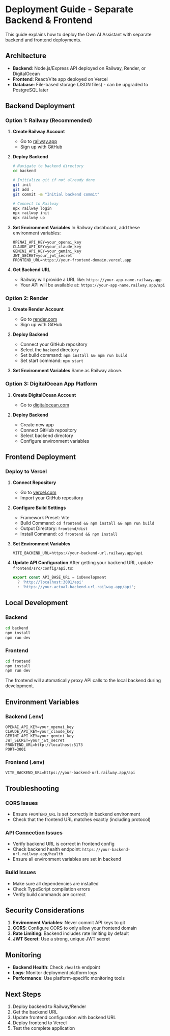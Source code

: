# Deployment Guide - Separate Backend & Frontend

This guide explains how to deploy the Own AI Assistant with separate backend and frontend deployments.

## Architecture

- **Backend**: Node.js/Express API deployed on Railway, Render, or DigitalOcean
- **Frontend**: React/Vite app deployed on Vercel
- **Database**: File-based storage (JSON files) - can be upgraded to PostgreSQL later

## Backend Deployment

### Option 1: Railway (Recommended)

1. **Create Railway Account**
   - Go to [railway.app](https://railway.app)
   - Sign up with GitHub

2. **Deploy Backend**
   ```bash
   # Navigate to backend directory
   cd backend
   
   # Initialize git if not already done
   git init
   git add .
   git commit -m "Initial backend commit"
   
   # Connect to Railway
   npx railway login
   npx railway init
   npx railway up
   ```

3. **Set Environment Variables**
   In Railway dashboard, add these environment variables:
   ```
   OPENAI_API_KEY=your_openai_key
   CLAUDE_API_KEY=your_claude_key
   GEMINI_API_KEY=your_gemini_key
   JWT_SECRET=your_jwt_secret
   FRONTEND_URL=https://your-frontend-domain.vercel.app
   ```

4. **Get Backend URL**
   - Railway will provide a URL like: `https://your-app-name.railway.app`
   - Your API will be available at: `https://your-app-name.railway.app/api`

### Option 2: Render

1. **Create Render Account**
   - Go to [render.com](https://render.com)
   - Sign up with GitHub

2. **Deploy Backend**
   - Connect your GitHub repository
   - Select the `backend` directory
   - Set build command: `npm install && npm run build`
   - Set start command: `npm start`

3. **Set Environment Variables**
   Same as Railway above.

### Option 3: DigitalOcean App Platform

1. **Create DigitalOcean Account**
   - Go to [digitalocean.com](https://digitalocean.com)

2. **Deploy Backend**
   - Create new app
   - Connect GitHub repository
   - Select backend directory
   - Configure environment variables

## Frontend Deployment

### Deploy to Vercel

1. **Connect Repository**
   - Go to [vercel.com](https://vercel.com)
   - Import your GitHub repository

2. **Configure Build Settings**
   - Framework Preset: Vite
   - Build Command: `cd frontend && npm install && npm run build`
   - Output Directory: `frontend/dist`
   - Install Command: `cd frontend && npm install`

3. **Set Environment Variables**
   ```
   VITE_BACKEND_URL=https://your-backend-url.railway.app/api
   ```

4. **Update API Configuration**
   After getting your backend URL, update `frontend/src/config/api.ts`:
   ```typescript
   export const API_BASE_URL = isDevelopment 
     ? 'http://localhost:3001/api'
     : 'https://your-actual-backend-url.railway.app/api';
   ```

## Local Development

### Backend
```bash
cd backend
npm install
npm run dev
```

### Frontend
```bash
cd frontend
npm install
npm run dev
```

The frontend will automatically proxy API calls to the local backend during development.

## Environment Variables

### Backend (.env)
```
OPENAI_API_KEY=your_openai_key
CLAUDE_API_KEY=your_claude_key
GEMINI_API_KEY=your_gemini_key
JWT_SECRET=your_jwt_secret
FRONTEND_URL=http://localhost:5173
PORT=3001
```

### Frontend (.env)
```
VITE_BACKEND_URL=https://your-backend-url.railway.app/api
```

## Troubleshooting

### CORS Issues
- Ensure `FRONTEND_URL` is set correctly in backend environment
- Check that the frontend URL matches exactly (including protocol)

### API Connection Issues
- Verify backend URL is correct in frontend config
- Check backend health endpoint: `https://your-backend-url.railway.app/health`
- Ensure all environment variables are set in backend

### Build Issues
- Make sure all dependencies are installed
- Check TypeScript compilation errors
- Verify build commands are correct

## Security Considerations

1. **Environment Variables**: Never commit API keys to git
2. **CORS**: Configure CORS to only allow your frontend domain
3. **Rate Limiting**: Backend includes rate limiting by default
4. **JWT Secret**: Use a strong, unique JWT secret

## Monitoring

- **Backend Health**: Check `/health` endpoint
- **Logs**: Monitor deployment platform logs
- **Performance**: Use platform-specific monitoring tools

## Next Steps

1. Deploy backend to Railway/Render
2. Get the backend URL
3. Update frontend configuration with backend URL
4. Deploy frontend to Vercel
5. Test the complete application 